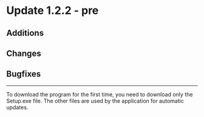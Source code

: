 # Update 1.2.2 - pre

## Additions


## Changes


## Bugfixes


___
To download the program for the first time, you need to download only the Setup.exe file. The other files are used by the application for automatic updates.

